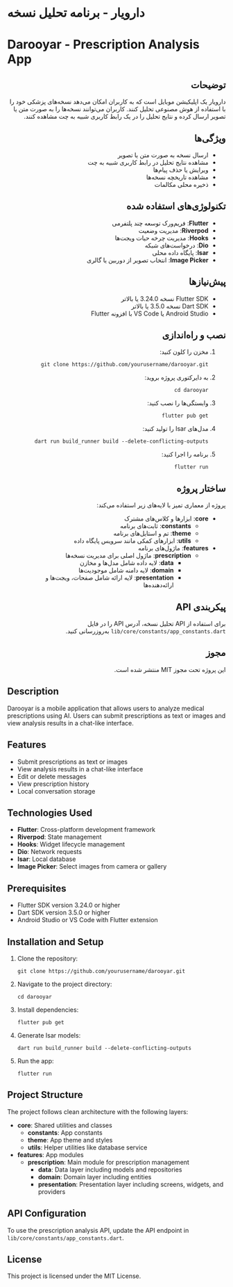 # دارویار - برنامه تحلیل نسخه

# Darooyar - Prescription Analysis App

<div dir="rtl">

## توضیحات

دارویار یک اپلیکیشن موبایل است که به کاربران امکان می‌دهد نسخه‌های پزشکی خود را با استفاده از هوش مصنوعی تحلیل کنند. کاربران می‌توانند نسخه‌ها را به صورت متن یا تصویر ارسال کرده و نتایج تحلیل را در یک رابط کاربری شبیه به چت مشاهده کنند.

## ویژگی‌ها

- ارسال نسخه به صورت متن یا تصویر
- مشاهده نتایج تحلیل در رابط کاربری شبیه به چت
- ویرایش یا حذف پیام‌ها
- مشاهده تاریخچه نسخه‌ها
- ذخیره محلی مکالمات

## تکنولوژی‌های استفاده شده

- **Flutter**: فریم‌ورک توسعه چند پلتفرمی
- **Riverpod**: مدیریت وضعیت
- **Hooks**: مدیریت چرخه حیات ویجت‌ها
- **Dio**: درخواست‌های شبکه
- **Isar**: پایگاه داده محلی
- **Image Picker**: انتخاب تصویر از دوربین یا گالری

## پیش‌نیازها

- Flutter SDK نسخه 3.24.0 یا بالاتر
- Dart SDK نسخه 3.5.0 یا بالاتر
- Android Studio یا VS Code با افزونه Flutter

## نصب و راه‌اندازی

1. مخزن را کلون کنید:
   ```
   git clone https://github.com/yourusername/darooyar.git
   ```
2. به دایرکتوری پروژه بروید:
   ```
   cd darooyar
   ```
3. وابستگی‌ها را نصب کنید:
   ```
   flutter pub get
   ```
4. مدل‌های Isar را تولید کنید:
   ```
   dart run build_runner build --delete-conflicting-outputs
   ```
5. برنامه را اجرا کنید:
   ```
   flutter run
   ```

## ساختار پروژه

پروژه از معماری تمیز با لایه‌های زیر استفاده می‌کند:

- **core**: ابزارها و کلاس‌های مشترک
  - **constants**: ثابت‌های برنامه
  - **theme**: تم و استایل‌های برنامه
  - **utils**: ابزارهای کمکی مانند سرویس پایگاه داده
- **features**: ماژول‌های برنامه
  - **prescription**: ماژول اصلی برای مدیریت نسخه‌ها
    - **data**: لایه داده شامل مدل‌ها و مخازن
    - **domain**: لایه دامنه شامل موجودیت‌ها
    - **presentation**: لایه ارائه شامل صفحات، ویجت‌ها و ارائه‌دهنده‌ها

## پیکربندی API

برای استفاده از API تحلیل نسخه، آدرس API را در فایل `lib/core/constants/app_constants.dart` به‌روزرسانی کنید.

## مجوز

این پروژه تحت مجوز MIT منتشر شده است.

</div>

## Description

Darooyar is a mobile application that allows users to analyze medical prescriptions using AI. Users can submit prescriptions as text or images and view analysis results in a chat-like interface.

## Features

- Submit prescriptions as text or images
- View analysis results in a chat-like interface
- Edit or delete messages
- View prescription history
- Local conversation storage

## Technologies Used

- **Flutter**: Cross-platform development framework
- **Riverpod**: State management
- **Hooks**: Widget lifecycle management
- **Dio**: Network requests
- **Isar**: Local database
- **Image Picker**: Select images from camera or gallery

## Prerequisites

- Flutter SDK version 3.24.0 or higher
- Dart SDK version 3.5.0 or higher
- Android Studio or VS Code with Flutter extension

## Installation and Setup

1. Clone the repository:
   ```
   git clone https://github.com/yourusername/darooyar.git
   ```
2. Navigate to the project directory:
   ```
   cd darooyar
   ```
3. Install dependencies:
   ```
   flutter pub get
   ```
4. Generate Isar models:
   ```
   dart run build_runner build --delete-conflicting-outputs
   ```
5. Run the app:
   ```
   flutter run
   ```

## Project Structure

The project follows clean architecture with the following layers:

- **core**: Shared utilities and classes
  - **constants**: App constants
  - **theme**: App theme and styles
  - **utils**: Helper utilities like database service
- **features**: App modules
  - **prescription**: Main module for prescription management
    - **data**: Data layer including models and repositories
    - **domain**: Domain layer including entities
    - **presentation**: Presentation layer including screens, widgets, and providers

## API Configuration

To use the prescription analysis API, update the API endpoint in `lib/core/constants/app_constants.dart`.

## License

This project is licensed under the MIT License.
